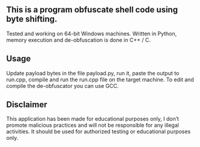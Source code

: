 ## This is a program obfuscate shell code using byte shifting.
Tested and working on 64-bit Windows machines. Written in Python, memory execution and de-obfuscation is done in C++ / C. 
## Usage
Update payload bytes in the file payload.py, run it, paste the output to run.cpp, compile and run the run.cpp file on the target machine. To edit and compile the de-obfuscator you can use GCC.

## Disclaimer
This application has been made for educational purposes only, I don’t promote malicious practices and will not be responsible for any illegal activities. It should be used for authorized testing or educational purposes only.
